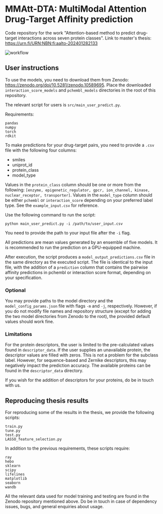 # MMAtt-DTA: MultiModal Attention Drug-Target Affinity prediction

Code repository for the work "Attention-based method to predict drug-target interactions across seven protein classes". Link to master's thesis: https://urn.fi/URN:NBN:fi:aalto-202401282133

![workflow](https://github.com/AronSchulman/MMAtt-DTA/assets/63584295/542ffe0e-8a78-4f53-82c4-e9efedbbba06)


## User instructions

To use the models, you need to download them from Zenodo: https://zenodo.org/doi/10.5281/zenodo.10589695. Place the downloaded `interaction_score_models` and `pchembl_models` directories in the root of this repository.

The relevant script for users is `src/main_user_predict.py`.

Requirements:
```
pandas
numpy
torch
rdkit
```
To make predictions for your drug-target pairs, you need to provide a `.csv` file with the following four columns:
* smiles
* uniprot_id
* protein_class
* model_type

Values in the `protein_class` column should be one or more from the following: `[enzyme, epigenetic_regulator, gpcr, ion_channel, kinase, nuclear_receptor, transporter]`.
Values in the `model_type` column should be either `pchembl` or `interaction_score` depending on your preferred label type.
See the `example_input.csv` for reference.

Use the following command to run the script:
```
python main_user_predict.py -i /path/to/user_input.csv
```
You need to provide the path to your input file after the `-i` flag.

All predictions are mean values generated by an ensemble of five models. It is recommended to run the prediction on a GPU-equipped machine.

After execution, the script produces a `model_output_predictions.csv` file in the same directory as the executed script. The file is identical to the input file, with the addition of a `prediction` column that contains the pairwise affinity predictions in pchembl or interaction score format, depending on your specification.

### Optional

You may provide paths to the model directory and the `model_config_params.json` file with flags `-m` and `-j`, respectively. However, if you do not modify file names and repository structure (except for adding the two model directories from Zenodo to the root), the provided default values should work fine.

### Limitations

For the protein descriptors, the user is limited to the pre-calculated values found in `descriptor_data`. If the user supplies an unavailable protein, the descriptor values are filled with zeros. This is not a problem for the subclass label. However, for sequence-based and Zernike descriptors, this may negatively impact the prediction accuracy. The available proteins can be found in the `descriptor_data` directory.

If you wish for the addition of descriptors for your proteins, do be in touch with us.

## Reproducing thesis results

For reproducing some of the results in the thesis, we provide the following scripts:
```
train.py
tune.py
test.py
LASSO_feature_selection.py
```
In addition to the previous requirements, these scripts require:
```
ray
hebo
sklearn
scipy
lifelines
matplotlib
seaborn
wandb
```

All the relevant data used for model training and testing are found in the Zenodo repository mentioned above. 
Do be in touch in case of dependency issues, bugs, and general enquiries about usage.
